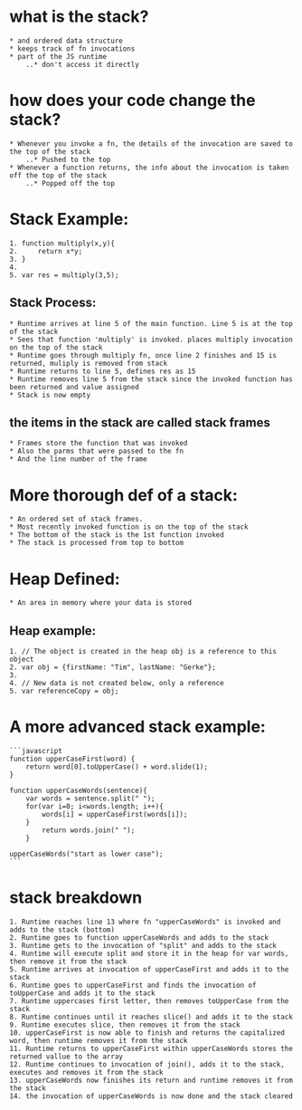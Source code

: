 # what is the stack?
    * and ordered data structure
    * keeps track of fn invocations
    * part of the JS runtime
        ..* don't access it directly

# how does your code change the stack?
    * Whenever you invoke a fn, the details of the invocation are saved to the top of the stack
        ..* Pushed to the top
    * Whenever a function returns, the info about the invocation is taken off the top of the stack
        ..* Popped off the top

# Stack Example:
    1. function multiply(x,y){
    2.     return x*y;
    3. }
    4.
    5. var res = multiply(3,5);

## Stack Process:
    * Runtime arrives at line 5 of the main function. Line 5 is at the top of the stack
    * Sees that function 'multiply' is invoked. places multiply invocation on the top of the stack
    * Runtime goes through multiply fn, once line 2 finishes and 15 is returned, muliply is removed from stack
    * Runtime returns to line 5, defines res as 15
    * Runtime removes line 5 from the stack since the invoked function has been returned and value assigned
    * Stack is now empty

## the items in the stack are called stack frames
    * Frames store the function that was invoked
    * Also the parms that were passed to the fn
    * And the line number of the frame

# More thorough def of a stack:
    * An ordered set of stack frames.
    * Most recently invoked function is on the top of the stack
    * The bottom of the stack is the 1st function invoked
    * The stack is processed from top to bottom


# Heap Defined:
    * An area in memory where your data is stored

## Heap example:
    1. // The object is created in the heap obj is a reference to this object
    2. var obj = {firstName: "Tim", lastName: "Gerke"};
    3. 
    4. // New data is not created below, only a reference
    5. var referenceCopy = obj;


# A more advanced stack example:
    ```javascript
    function upperCaseFirst(word) {
        return word[0].toUpperCase() + word.slide(1);
    }
    
    function upperCaseWords(sentence){
        var words = sentence.split(" ");
        for(var i=0; i<words.length; i++){
            words[i] = upperCaseFirst(words[i]);
        }
            return words.join(" ");
        }
        
    upperCaseWords("start as lower case");
    ```

# stack breakdown
    1. Runtime reaches line 13 where fn "upperCaseWords" is invoked and adds to the stack (bottom)
    2. Runtime goes to function upperCaseWords and adds to the stack
    3. Runtime gets to the invocation of "split" and adds to the stack
    4. Runtime will execute split and store it in the heap for var words, then remove it from the stack
    5. Runtime arrives at invocation of upperCaseFirst and adds it to the stack
    6. Runtime goes to upperCaseFirst and finds the invocation of toUpperCase and adds it to the stack
    7. Runtime uppercases first letter, then removes toUpperCase from the stack
    8. Runtime continues until it reaches slice() and adds it to the stack
    9. Runtime executes slice, then removes it from the stack
    10. upperCaseFirst is now able to finish and returns the capitalized word, then runtime removes it from the stack
    11. Runtime returns to upperCaseFirst within upperCaseWords stores the returned vallue to the array
    12. Runtime continues to invocation of join(), adds it to the stack, executes and removes it from the stack
    13. upperCaseWords now finishes its return and runtime removes it from the stack
    14. the invocation of upperCaseWords is now done and the stack cleared

    
